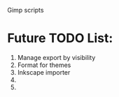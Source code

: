 Gimp scripts

Future TODO List:
====================

1. Manage export by visibility
2. Format for themes
3. Inkscape importer
4. 
5. 


